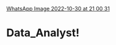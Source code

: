 [WhatsApp Image 2022-10-30 at 21 00 31](https://user-images.githubusercontent.com/48575505/199049884-1d37ff89-322a-401d-b80d-9a35b0d32eb6.jpeg)

# Data_Analyst!
